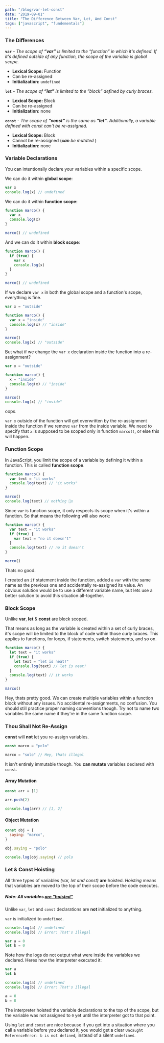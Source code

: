 ```yaml
---
path: "/blog/var-let-const"
date: "2019-09-01"
title: "The Difference Between Var, Let, And Const"
tags: ["javascript", "fundementals"]
---
```


### The Differences

**`var`** - _The scope of **“var”** is limited to the “function” in which it's defined. If it's defined outside of any function, the scope of the variable is global scope._

- **Lexical Scope:** Function
- Can be re-assigned
- **Initialization:** `undefined`

**`let`** - _The scope of **“let”** is limited to the “block” defined by curly braces._

- **Lexical Scope:** Block
- Can be re-assigned
- **Initialization:** none

**`const`** - _The scope of **“const”** is the same as **"let"**. Additionally, a variable defined with const can't be re-assigned._

- **Lexical Scope:** Block
- Cannot be re-assigned (_**can** be mutated_ )
- **Initialization:** none

### Variable Declarations

You can intentionally declare your variables within a specific scope.

We can do it within **global scope**:

```javascript
var x
console.log(x) // undefined
```

We can do it within **function scope**:

```javascript
function marco() {
  var x
  console.log(x)
}

marco() // undefined
```

And we can do it within **block scope**:

```javascript
function marco() {
  if (true) {
    var x
    console.log(x)
  }
}

marco() // undefined
```

If we declare `var x` in both the global scope and a function's scope, everything is fine.

```javascript
var x = "outside"

function marco() {
  var x = "inside"
  console.log(x) // "inside"
}

marco()
console.log(x) // "outside"
```

But what if we change the `var x` declaration inside the function into a re-assignment?

```javascript
var x = "outside"

function marco() {
  x = "inside"
  console.log(x) // "inside"
}

marco()
console.log(x) // "inside"
```

oops.

`var x` outside of the function will get overwritten by the re-assignment inside the function if we remove `var` from the inside variable. We need to specify that `x` is supposed to be scoped only in function `marco()`, or else this will happen.

### Function Scope

In JavaScript, you limit the scope of a variable by defining it within a function. This is called **function scope**.

```javascript
function marco() {
  var text = "it works"
  console.log(text) // "it works"
}

marco()
console.log(text) // nothing 🤷‍♀
```

Since `var` is function scope, it only respects its scope when it's within a function. So that means the following will also work:

```javascript
function marco() {
  var text = "it works"
  if (true) {
    var text = "no it doesn't"
  }
  console.log(text) // no it doesn't
}

marco()
```

Thats no good.

I created an `if` statement inside the function, added a `var` with the same name as the previous one and accidentally re-assigned its value. An obvious solution would be to use a different variable name, but lets use a better solution to avoid this situation all-together.

### Block Scope

Unlike **var**, **let** & **const** are block scoped.

That means as long as the variable is created within a set of curly braces, it's scope will be limited to the block of code within those curly braces. This applies to functions, for loops, if statements, switch statements, and so on.

```javascript
function marco() {
  let text = "it works"
  if (true) {
    let text = "let is neat!"
    console.log(text) // let is neat!
  }
  console.log(text) // it works
}

marco()
```

Hey, thats pretty good. We can create multiple variables within a function block without any issues. No accidental re-assignments, no confusion. You should still practice proper naming conventions though. Try not to name two variables the same name if they're in the same function scope.

### Thou Shall Not Re-Assign

**const** will **not** let you re-assign variables.

```javascript
const marco = "polo"

marco = "solo" // Hey, thats illegal
```

It isn't entirely immutable though. You **can mutate** variables declared with `const`.

#### Array Mutation

```javascript
const arr = [1]

arr.push(2)

console.log(arr) // [1, 2]
```

#### Object Mutation

```javascript
const obj = {
  saying: "marco",
}

obj.saying = "polo"

console.log(obj.saying) // polo
```

### Let & Const Hoisting

All three types of variables _(var, let and const)_ **are** hoisted. _Hoisting_ means that variables are moved to the top of their scope before the code executes.

##### Note: All variables [are "hoisted"](https://stackoverflow.com/questions/31219420/are-variables-declared-with-let-or-const-not-hoisted-in-es6)

Unlike `var`, `let` and `const` declarations are **not** initialized to anything.

`var` is initialized to `undefined`.

```javascript
console.log(a) // undefined
console.log(b) // Error: That's Illegal

var a = 0
let b = 0
```

Note how the logs do not output what were inside the variables we declared. Heres how the interpreter executed it:

```javascript
var a
let b

console.log(a) // undefined
console.log(b) // Error: That's Illegal

a = 0
b = 0
```

The interpreter hoisted the variable declarations to the top of the scope, but the variable was not assigned to `0` yet until the interpreter got to that point.

Using `let` and `const` are nice because if you get into a situation where you call a variable before you declared it, you would get a clear `Uncaught ReferenceError: b is not defined`, instead of a silent `undefined`.
